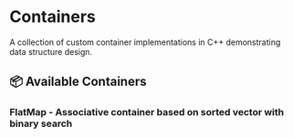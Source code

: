 # Containers

A collection of custom container implementations in C++ demonstrating data structure design.

## 📦 Available Containers

### FlatMap - **Associative container based on sorted vector with binary search**
